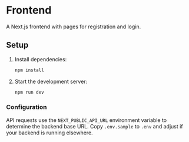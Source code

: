 # Frontend

A Next.js frontend with pages for registration and login.

## Setup

1. Install dependencies:
   ```bash
   npm install
   ```
2. Start the development server:
   ```bash
   npm run dev
   ```

### Configuration

API requests use the `NEXT_PUBLIC_API_URL` environment variable to determine the
backend base URL. Copy `.env.sample` to `.env` and adjust if your backend is
running elsewhere.
